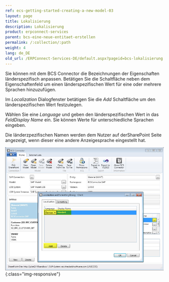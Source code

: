 ```yaml
---
ref: ecs-getting-started-creating-a-new-model-03
layout: page
title: Lokalisierung
description: Lokalisierung
product: erpconnect-services
parent: bcs-eine-neue-entitaet-erstellen
permalink: /:collection/:path
weight: 4
lang: de_DE
old_url: /ERPConnect-Services-DE/default.aspx?pageid=bcs-lokalisierung
---
```


Sie können mit dem BCS Connector die Bezeichnungen der Eigenschaften länderspezifisch anpassen. Betätigen Sie die Schaltfläche neben dem Eigenschaftenfeld um einen länderspezifischen Wert für eine oder mehrere Sprachen hinzuzufügen.


Im *Localization* Dialogfenster betätigen Sie die *Add* Schaltfläche um den länderspezifischen Wert festzulegen.

Wählen Sie eine *Language* und geben den länderspezifischen Wert in das *FeldDisplay Name* ein. Sie können Werte für unterschiedliche Sprachen eingeben.

Die länderzpezifischen Namen werden dem Nutzer auf derSharePoint Seite angezeigt, wenn dieser eine andere Anzeigesprache eingestellt hat.

![BCS-Localization](/img/content/BCS-Localization.png){:class="img-responsive"}


